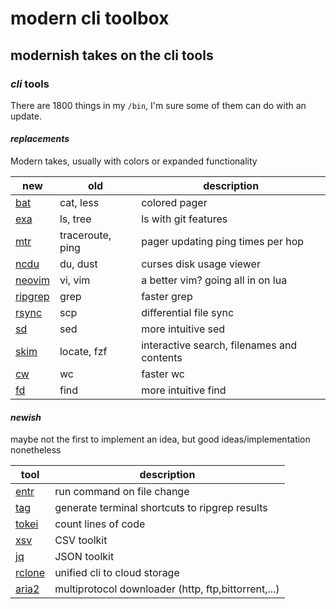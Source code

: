 # modern cli toolbox

## modernish takes on the cli tools


### _cli_ tools

There are 1800 things in my `/bin`,
I'm sure some of them can do with an update.

#### _replacements_

Modern takes, usually with colors or expanded functionality

| new            | old              | description                                |
| -------------- | ---------------- | ------------------------------------------ |
| [bat][bat]     | cat, less        | colored pager                              |
| [exa][exa]     | ls, tree         | ls with git features                       |
| [mtr][mtr]     | traceroute, ping | pager updating ping times per hop          |
| [ncdu][ncdu]   | du, dust         | curses disk usage viewer                   |
| [neovim][nvim] | vi, vim          | a better vim? going all in on lua          |
| [ripgrep][rg]  | grep             | faster grep                                |
| [rsync][rsync] | scp              | differential file sync                     |
| [sd][sd]       | sed              | more intuitive sed                         |
| [skim][sk]     | locate, fzf      | interactive search, filenames and contents |
| [cw][cw]       | wc               | faster wc                                  |
| [fd][fd]       | find             | more intuitive find                        |

#### _newish_

maybe not the first to implement an idea, but good ideas/implementation nonetheless

| tool             | description                                         |
| ---------------- | --------------------------------------------------- |
| [entr][entr]     | run command on file change                          |
| [tag][tag]       | generate terminal shortcuts to ripgrep results      |
| [tokei][tokei]   | count lines of code                                 |
| [xsv][xsv]       | CSV toolkit                                         |
| [jq][jq]         | JSON toolkit                                        |
| [rclone][rclone] | unified cli to cloud storage                        |
| [aria2][aria2]   | multiprotocol downloader (http, ftp,bittorrent,...) |

[aria2]: https://github.com/aria2/aria2
[bat]: https://github.com/sharkdp/bat
[entr]: https://github.com/eradman/entr/
[exa]: https://github.com/ogham/exa
[mtr]: https://github.com/traviscross/mtr
[ncdu]: https://dev.yorhel.nl/ncdu
[nvim]: https://github.com/neovim/neovim
[rg]: https://github.com/BurntSushi/ripgrep
[rsync]: https://rsync.samba.org/
[sd]: https://github.com/chmln/sd
[sk]: https://github.com/lotabout/skim
[tag]: https://github.com/aykamko/tag
[tokei]: https://github.com/XAMPPRocky/tokei
[xsv]: https://github.com/BurntSushi/xsv
[jq]: https://github.com/stedolan/jq
[rclone]: https://github.com/rclone/rclone
[cw]: https://github.com/Freaky/cw
[fd]: https://github.com/sharkdp/fd

